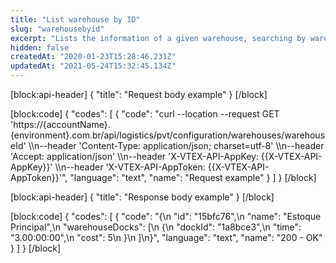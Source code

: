 ```yaml
---
title: "List warehouse by ID"
slug: "warehousebyid"
excerpt: "Lists the information of a given warehouse, searching by warehouse ID."
hidden: false
createdAt: "2020-01-23T15:28:46.231Z"
updatedAt: "2021-05-24T15:32:45.134Z"
---
```

[block:api-header]
{
  "title": "Request body example"
}
[/block]

[block:code]
{
  "codes": [
    {
      "code": "curl --location --request GET 'https://{accountName}.{environment}.com.br/api/logistics/pvt/configuration/warehouses/warehouseId' \\\n--header 'Content-Type: application/json; charset=utf-8' \\\n--header 'Accept: application/json' \\\n--header 'X-VTEX-API-AppKey: {{X-VTEX-API-AppKey}}' \\\n--header 'X-VTEX-API-AppToken: {{X-VTEX-API-AppToken}}'",
      "language": "text",
      "name": "Request example"
    }
  ]
}
[/block]

[block:api-header]
{
  "title": "Response body example"
}
[/block]

[block:code]
{
  "codes": [
    {
      "code": "{\n  \"id\": \"15bfc76\",\n  \"name\": \"Estoque Principal\",\n  \"warehouseDocks\": [\n    {\n      \"dockId\": \"1a8bce3\",\n      \"time\": \"3.00:00:00\",\n      \"cost\": 5\n    }\n  ]\n}",
      "language": "text",
      "name": "200 - OK"
    }
  ]
}
[/block]
